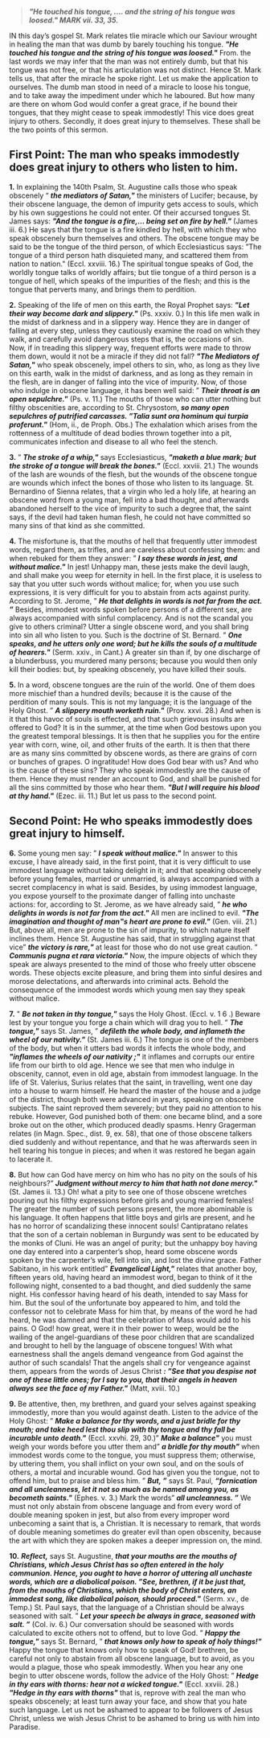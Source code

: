 
> **_"He touched his tongue, .... and the string of his tongue was loosed." MARK vii. 33, 35._**

IN this day’s gospel St. Mark relates tlie miracle which our Saviour wrought in healing the man that was dumb by barely touching his tongue. **_"He touched his tongue and the string of his tongue was loosed."_** From. the last words we may infer that the man was not entirely dumb, but that his tongue was not free, or that his articulation was not distinct. Hence St. Mark tells us, that after the miracle he spoke right. Let us make the application to ourselves. The dumb man stood in need of a miracle to loose his tongue, and to take away the impediment under which he laboured. But how many are there on whom God would confer a great grace, if he bound their tongues, that they might cease to speak immodestly! This vice does great injury to others. Secondly, it does great injury to themselves. These shall be the two points of this sermon.

## First Point: The man who speaks immodestly does great injury to others who listen to him.

**1.** In explaining the 140th Psalm, St. Augustine calls those who speak obscenely “ **_the mediators of Satan,"_** the ministers of Lucifer; because, by their obscene language, the demon of impurity gets access to souls, which by his own suggestions he could not enter. Of their accursed tongues St. James says: **_"And the tongue is a fire,... being set on fire by hell."_** (James iii. 6.) He says that the tongue is a fire kindled by hell, with which they who speak obscenely burn themselves and others. The obscene tongue may be said to be the tongue of the third person, of which Ecclesiasticus says: ”The tongue of a third person hath disquieted many, and scattered them from nation to nation." (Eccl. xxviii. 16.) The spiritual tongue speaks of God, the worldly tongue talks of worldly affairs; but tlie tongue of a third person is a tongue of hell, which speaks of the impurities of the flesh; and this is the tongue that perverts many, and brings them to perdition.

**2.** Speaking of the life of men on this earth, the Royal Prophet says: **_"Let their way become dark and slippery."_** (Ps. xxxiv. 0.) In this life men walk in the midst of darkness and in a slippery way. Hence they are in danger of falling at every step, unless they cautiously examine the road on which they walk, and carefully avoid dangerous steps that is, the occasions of sin. Now, if in treading this slippery way, frequent efforts were made to throw them down, would it not be a miracle if they did not fall? **_"The Mediators of Satan,"_** who speak obscenely, impel others to sin, who, as long as they live on this earth, walk in the midst of darkness, and as long as they remain in the flesh, are in danger of falling into the vice of impurity. Now, of those who indulge in obscene language, it has been well said: ” **_Their throat is an open sepulchre."_** (Ps. v. 11.) The mouths of those who can utter nothing but filthy obscenities are, according to St. Chrysostom, **_so many open sepulchres of putrified carcasses. ”Talia sunt ora hominum qui turpia proferunt."_** (Hom, ii., de Proph. Obs.) The exhalation which arises from the rottenness of a multitude of dead bodies thrown together into a pit, communicates infection and disease to all who feel the stench.

**3.** ” **_The stroke of a whip,"_** says Ecclesiasticus, **_"maketh a blue mark; but the stroke of a tongue will break the bones."_** (Eccl. xxviii. 21.) The wounds of the lash are wounds of the flesh, but the wounds of the obscene tongue are wounds which infect the bones of those who listen to its language. St. Bernardino of Sienna relates, that a virgin who led a holy life, at hearing an obscene word from a young man, fell into a bad thought, and afterwards abandoned herself to the vice of impurity to such a degree that, the saint says, if the devil had taken human flesh, he could not have committed so many sins of that kind as she committed.

**4.** The misfortune is, that the mouths of hell that frequently utter immodest words, regard them, as trifles, and are careless about confessing them: and when rebuked for them they answer: ” **_I say these words in jest, and without malice."_** In jest! Unhappy man, these jests make the devil laugh, and shall make you weep for eternity in hell. In the first place, it is useless to say that you utter such words without malice; for, when you use such expressions, it is very difficult for you to abstain from acts against purity. According to St. Jerome, ” **_He that delights in words is not far from the act. ”_** Besides, immodest words spoken before persons of a different sex, are always accompanied with sinful complacency. And is not the scandal you give to others criminal? Utter a single obscene word, and you shall bring into sin all who listen to you. Such is the doctrine of St. Bernard. ” **_One speaks, and he utters only one word; but he kills the souls of a multitude of hearers."_** (Serm. xxiv., in Cant.) A greater sin than if, by one discharge of a blunderbuss, you murdered many persons; because you would then only kill their bodies: but, by speaking obscenely, you have killed their souls.

**5.** In a word, obscene tongues are the ruin of the world. One of them does more mischief than a hundred devils; because it is the cause of the perdition of many souls. This is not my language; it is the language of the Holy Ghost. ” **_A slippery mouth worketh ruin."_** (Prov. xxvi. 28.) And when is it that this havoc of souls is effected, and that such grievous insults are offered to God? It is in the summer, at the time when God bestows upon you the greatest temporal blessings. It is then that he supplies you for the entire year with corn, wine, oil, and other fruits of the earth. It is then that there are as many sins committed by obscene words, as there are grains of corn or bunches of grapes. O ingratitude! How does God bear with us? And who is the cause of these sins? They who speak immodestly are the cause of them. Hence they must render an account to God, and shall be punished for all the sins committed by those who hear them. **_"But I will require his blood at thy hand."_** (Ezec. iii. 11.) But let us pass to the second point.

## Second Point: He who speaks immodestly does great injury to himself.

**6.** Some young men say: ” **_I speak without malice."_** In answer to this excuse, I have already said, in the first point, that it is very difficult to use immodest language without taking delight in it; and that speaking obscenely before young females, married or unmarried, is always accompanied with a secret complacency in what is said. Besides, by using immodest language, you expose yourself to the proximate danger of falling into unchaste actions: for, according to St. Jerome, as we have already said, ” **_he who delights in words is not far from the act."_** All men are inclined to evil. **_"The imagination and thought of man‟s heart are prone to evil."_** (Gen. viii. 21.) But, above all, men are prone to the sin of impurity, to which nature itself inclines them. Hence St. Augustine has said, that in struggling against that vice” **_the victory is rare,"_** at least for those who do not use great caution. ” **_Communis pugna et rara victoria."_** Now, the impure objects of which they speak are always presented to the mind of those who freely utter obscene words. These objects excite pleasure, and bring them into sinful desires and morose delectations, and afterwards into criminal acts. Behold the consequence of the immodest words which young men say they speak without malice.

**7.** " **_Be not taken in thy tongue,"_** says the Holy Ghost. (Eccl. v. 1 6 .) Beware lest by your tongue you forge a chain which will drag you to hell. ” **_The tongue,"_** says St. James, ” **_defileth the whole body, and inflameth the wheel of our nativity."_** (St. James iii. 6.) The tongue is one of the members of the body, but when it utters bad words it infects the whole body, and **_"inflames the wheels of our nativity ;"_** it inflames and corrupts our entire life from our birth to old age. Hence we see that men who indulge in obscenity, cannot, even in old age, abstain from immodest language. In the life of St. Valerius, Surius relates that the saint, in travelling, went one day into a house to warm himself. He heard the master of the house and a judge of the district, though both were advanced in years, speaking on obscene subjects. The saint reproved them severely; but they paid no attention to his rebuke. However, God punished both of them: one became blind, and a sore broke out on the other, which produced deadly spasms. Henry Gragerman relates (in Magn. Spec., dist. 9, ex. 58), that one of those obscene talkers died suddenly and without repentance, and that he was afterwards seen in hell tearing his tongue in pieces; and when it was restored he began again to lacerate it.

**8.** But how can God have mercy on him who has no pity on the souls of his neighbours?” **_Judgment without mercy to him that hath not done mercy."_** (St. James ii. 13.) Oh! what a pity to see one of those obscene wretches pouring out his filthy expressions before girls and young married females! The greater the number of such persons present, the more abominable is his language. It often happens that little boys and girls are present, and he has no horror of scandalizing these innocent souls! Cantipratano relates that the son of a certain nobleman in Burgundy was sent to be educated by the monks of Cluni. He was an angel of purity; but the unhappy boy having one day entered into a carpenter’s shop, heard some obscene words spoken by the carpenter’s wile, fell into sin, and lost the divine grace. Father Sabitano, in his work entitled” **_Evangelical Light,"_** relates that another boy, fifteen years old, having heard an immodest word, began to think of it the following night, consented to a bad thought, and died suddenly the same night. His confessor having heard of his death, intended to say Mass for him. But the soul of the unfortunate boy appeared to him, and told the confessor not to celebrate Mass for him that, by means of the word he had heard, he was damned and that the celebration of Mass would add to his pains. O God! how great, were it in their power to weep, would be the wailing of the angel-guardians of these poor children that are scandalized and brought to hell by the language of obscene tongues! With what earnestness shall the angels demand vengeance from God against the author of such scandals! That the angels shall cry for vengeance against them, appears from the words of Jesus Christ **_: ”See that you despise not one of these little ones; for I say to you, that their angels in heaven always see the face of my Father."_** (Matt, xviii. 10.)

**9.** Be attentive, then, my brethren, and guard your selves against speaking immodestly, more than you would against death. Listen to the advice of the Holy Ghost: ” **_Make a balance for thy words, and a just bridle for thy mouth; and take heed lest thou slip with thy tongue and thy fall be incurable unto death."_** (Eccl. xxvhi. 29, 30.)” **_Make a balance"_** you must weigh your words before you utter them and” **_a bridle for thy mouth"_** when immodest words come to the tongue, you must suppress them; otherwise, by uttering them, you shall inflict on your own soul, and on the souls of others, a mortal and incurable wound. God has given you the tongue, not to offend him, but to praise and bless him. ” **_But, ”_** says St. Paul, **_“fornication and all uncleanness, let it not so much as be named among you, as becometh saints."_** (Ephes. v. 3.) Mark the words” **_all uncleanness. ”_** We must not only abstain from obscene language and from every word of double meaning spoken in jest, but also from every improper word unbecoming a saint that is, a Christian. It is necessary to remark, that words of double meaning sometimes do greater evil than open obscenity, because the art with which they are spoken makes a deeper impression on, the mind.

**10.** **_Reflect,_** says St. Augustine, **_that your mouths are the mouths of Christians, which Jesus Christ has so often entered in the holy communion. Hence, you ought to have a horror of uttering all unchaste words, which are a diabolical poison. ”See, brethren, if it be just that, from the mouths of Christians, which the body of Christ enters, an immodest song, like diabolical poison, should proceed."_** (Serm. xv., de Temp.) St. Paul says, that the language of a Christian should be always seasoned with salt. ” **_Let your speech be always in grace, seasoned with salt. ”_** (Col. iv. 6.) Our conversation should be seasoned with words calculated to excite others not to offend, but to love God. ” **_Happy the tongue,"_** says St. Bernard, ” **_that knows only how to speak of holy things!"_** Happy the tongue that knows only how to speak of God! brethren, be careful not only to abstain from all obscene language, but to avoid, as you would a plague, those who speak immodestly. When you hear any one begin to utter obscene words, follow the advice of the Holy Ghost: ” **_Hedge in thy ears with thorns: hear not a wicked tongue."_** (Eccl. xxviii. 28.) **_"Hedge in thy ears with thorns"_** that is, reprove with zeal the man who speaks obscenely; at least turn away your face, and show that you hate such language. Let us not be ashamed to appear to be followers of Jesus Christ, unless we wish Jesus Christ to be ashamed to bring us with him into Paradise.

